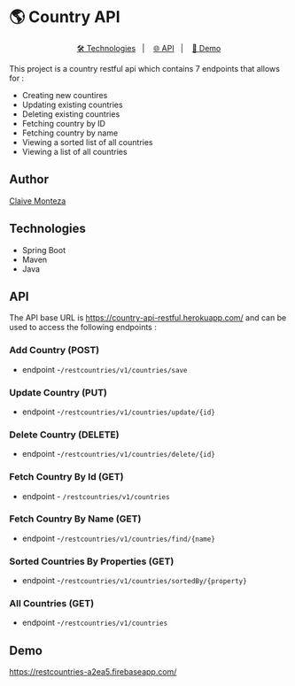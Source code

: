 # 🌎 Country API

<p align="center">
  <a href="#technologies">🛠️ Technologies</a>&nbsp;&nbsp;&nbsp;|&nbsp;&nbsp;&nbsp;
  <a href="#api">🌐 API</a>&nbsp;&nbsp;&nbsp;|&nbsp;&nbsp;&nbsp;
  <a href="#demo">🚀 Demo</a>
</p>

This project is a country restful api which contains 7 endpoints that allows for :
- Creating new countires
- Updating existing countries
- Deleting existing countries
- Fetching country by ID
- Fetching country by name
- Viewing a sorted list of all countries
- Viewing a list of all countries

## Author
[Claive Monteza](https://www.linkedin.com/in/claive-monteza-1b157a149/)

## Technologies
- Spring Boot
- Maven
- Java



## API
The API base URL is https://country-api-restful.herokuapp.com/ and can be used to access the following endpoints :

### Add Country (POST)
- endpoint -```/restcountries/v1/countries/save```

### Update Country (PUT)
- endpoint -```/restcountries/v1/countries/update/{id}```

### Delete Country (DELETE)
- endpoint -```/restcountries/v1/countries/delete/{id}```

### Fetch Country By Id (GET)
- endpoint - ```/restcountries/v1/countries```

### Fetch Country By Name (GET)
- endpoint -```/restcountries/v1/countries/find/{name}```

### Sorted Countries By Properties (GET)
- endpoint -```/restcountries/v1/countries/sortedBy/{property}```

### All Countries (GET)
- endpoint -```/restcountries/v1/countries```

## Demo
https://restcountries-a2ea5.firebaseapp.com/

